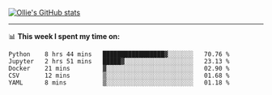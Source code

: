 <!--
**icedpanda/icedpanda** is a ✨ _special_ ✨ repository because its `README.md` (this file) appears on your GitHub profile.

Here are some ideas to get you started:

- 🔭 I’m currently working on ...
- 🌱 I’m currently learning ...
- 👯 I’m looking to collaborate on ...
- 🤔 I’m looking for help with ...
- 💬 Ask me about ...
- 📫 How to reach me: ...
- 😄 Pronouns: ...
- ⚡ Fun fact: ...
-->
[![Ollie's GitHub stats](https://github-readme-stats.vercel.app/api?username=icedpanda&count_private=true&show_icons=true&hide=prs)](https://github.com/icedpanda)

---
📊 **This week I spent my time on:**
<!--START_SECTION:waka-->
```text
Python    8 hrs 44 mins   █████████████████▓░░░░░░░   70.76 % 
Jupyter   2 hrs 51 mins   █████▓░░░░░░░░░░░░░░░░░░░   23.13 % 
Docker    21 mins         ▓░░░░░░░░░░░░░░░░░░░░░░░░   02.90 % 
CSV       12 mins         ▒░░░░░░░░░░░░░░░░░░░░░░░░   01.68 % 
YAML      8 mins          ▒░░░░░░░░░░░░░░░░░░░░░░░░   01.18 % 
```
<!--END_SECTION:waka-->
